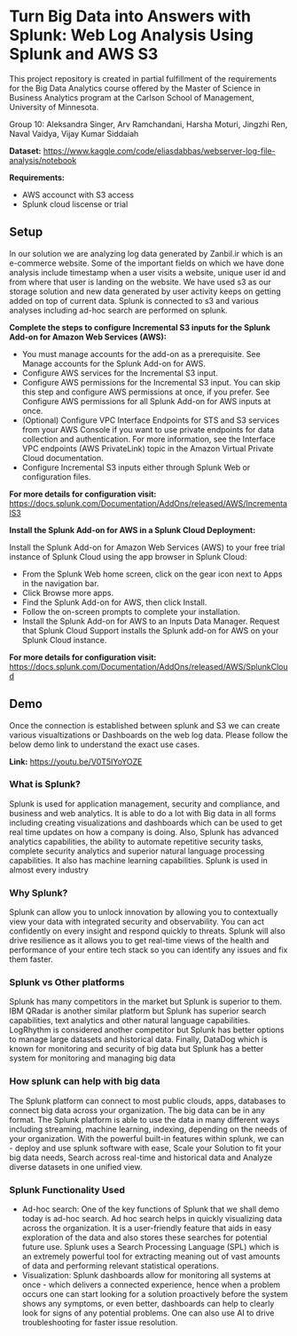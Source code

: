 # Turn Big Data into Answers with Splunk: Web Log Analysis Using Splunk and AWS S3

This project repository is created in partial fulfillment of the requirements for the Big Data Analytics course offered by the Master of Science in Business Analytics program at the Carlson School of Management, University of Minnesota.

Group 10: Aleksandra Singer, Arv Ramchandani, Harsha Moturi, Jingzhi Ren, Naval Vaidya, Vijay Kumar Siddaiah

**Dataset:** https://www.kaggle.com/code/eliasdabbas/webserver-log-file-analysis/notebook

**Requirements:**
* AWS accounct with S3 access
* Splunk cloud liscense or trial

## Setup
In our solution we are analyzing log data generated by Zanbil.ir which is an e-commerce website. Some of the important fields on which we have done analysis include timestamp when a user visits a website, unique user id and from where that user is landing on the website. We have used s3 as our storage solution and new data generated by user activity keeps on getting added on top of current data. Splunk is connected to s3 and various analyses including ad-hoc search are performed on splunk. 

**Complete the steps to configure Incremental S3 inputs for the Splunk Add-on for Amazon Web Services (AWS):**

* You must manage accounts for the add-on as a prerequisite. See Manage accounts for the Splunk Add-on for AWS.
* Configure AWS services for the Incremental S3 input.
* Configure AWS permissions for the Incremental S3 input. You can skip this step and configure AWS permissions at once, if you prefer. See Configure AWS permissions for all Splunk Add-on for AWS inputs at once.
* (Optional) Configure VPC Interface Endpoints for STS and S3 services from your AWS Console if you want to use private endpoints for data collection and authentication. For more information, see the Interface VPC endpoints (AWS PrivateLink) topic in the Amazon Virtual Private Cloud documentation.
* Configure Incremental S3 inputs either through Splunk Web or configuration files.

**For more details for configuration visit:** https://docs.splunk.com/Documentation/AddOns/released/AWS/IncrementalS3 

**Install the Splunk Add-on for AWS in a Splunk Cloud Deployment:**

Install the Splunk Add-on for Amazon Web Services (AWS) to your free trial instance of Splunk Cloud using the app browser in Splunk Cloud:

* From the Splunk Web home screen, click on the gear icon next to Apps in the navigation bar.
* Click Browse more apps.
* Find the Splunk Add-on for AWS, then click Install.
* Follow the on-screen prompts to complete your installation.
* Install the Splunk Add-on for AWS to an Inputs Data Manager. Request that Splunk Cloud Support installs the Splunk add-on for AWS on your Splunk Cloud instance.

**For more details for configuration visit:** https://docs.splunk.com/Documentation/AddOns/released/AWS/SplunkCloud 

## Demo
Once the connection is established between splunk and S3 we can create various visualtizations or Dashboards on the web log data. Please follow the below demo link to understand the exact use cases.

**Link:** https://youtu.be/V0T5IYoYOZE

### What is Splunk?
Splunk is used for application management, security and compliance, and business
and web analytics. It is able to do a lot with Big data in all forms including creating visualizations and dashboards which can be used to get real time updates on how a company is doing. Also, Splunk has advanced analytics capabilities, the ability to automate repetitive security tasks, complete security analytics and superior natural language processing capabilities. It also has machine learning capabilities. Splunk is used in almost every industry

### Why Splunk?
Splunk can allow you to unlock innovation by allowing you to contextually view your data with integrated security and observability. You can act confidently on every insight and respond quickly to threats. Splunk will also drive resilience as it allows you to get real-time views of the health and performance of your entire tech stack so you can identify any issues and fix them faster.

### Splunk vs Other platforms
Splunk has many competitors in the market but Splunk is superior to them. IBM QRadar is another similar platform but Splunk has superior search capabilities, text analytics and other natural language capabilities. LogRhythm is considered another competitor but Splunk has better options to manage large datasets and historical data. Finally, DataDog which is known for monitoring and security of big data but Splunk has a better system for monitoring and managing big data 

### How splunk can help with big data
The Splunk platform can connect to most public clouds, apps, databases to connect big data across your organization. The big data can be in any format. The Splunk platform is able to use the data in many different ways including streaming, machine learning, indexing, depending on the needs of your organization. With the powerful built-in features within splunk, we can - deploy and use splunk software with ease, Scale your Solution to fit your big data needs, Search across real-time and historical data and Analyze diverse datasets in one unified view. 

### Splunk Functionality Used
* Ad-hoc search: One of the key functions of Splunk that we shall demo today is ad-hoc search. Ad hoc search helps in quickly visualizing data across the organization. It is a user-friendly feature that aids in easy exploration of the data and also stores these searches for potential future use. Splunk uses a Search Processing Language (SPL) which is an extremely powerful tool for extracting meaning out of vast amounts of data and performing relevant statistical operations. 
*  Visualization: Splunk dashboards allow for monitoring all systems at once - which delivers a connected experience, hence when a problem occurs one can start looking for a solution proactively before the system shows any symptoms, or even better, dashboards can help to clearly look for signs of any potential problems. One can also use AI to drive troubleshooting for faster issue resolution.
